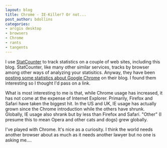 ```yaml
---
layout: blog
title: Chrome - IE-Killer? Or not...
post_author: bdollins
categories:
- arcgis desktop
- browsers
- Chrome
- rants
- tangents
---
```


I use <a href="http://www.statcounter.com/">StatCounter</a> to track statistics on a couple of web sites, including this blog. StatCounter, like many other similar services, tracks by browser among other ways of analyzing your statisitics. Anyway, they have been <a href="http://blog.statcounter.com/2008/09/chrome-latest-stats-globalusuk/">posting some statistics about <a href="http://www.google.com/chrome">Google Chrome</a> on their blog</a>. I found them interesting so I thought I'd pass on a link.

What is most interesting to me is that, while Chrome usage has increased, it has not come at the expense of Internet Explorer. Primarily, Firefox and Safari have taken the biggest hit. In the US and UK, IE usage has actually grown since the Chrome introduction while the others have shrunk. Globally, IE usage also shrank but by less than Firefox and Safari. "Other" (I presume this to mean Opera and other cats and dogs) grew globally.

I've played with Chrome. It's nice as a curiosity. I think the world needs another browser about as much as it needs another lawyer but no one is asking me....